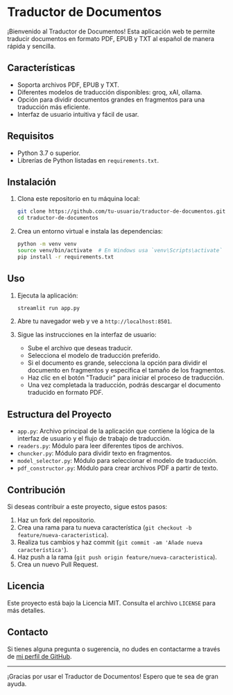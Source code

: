 # Traductor de Documentos

¡Bienvenido al Traductor de Documentos! Esta aplicación web te permite traducir documentos en formato PDF, EPUB y TXT al español de manera rápida y sencilla.

## Características

- Soporta archivos PDF, EPUB y TXT.
- Diferentes modelos de traducción disponibles: groq, xAI, ollama.
- Opción para dividir documentos grandes en fragmentos para una traducción más eficiente.
- Interfaz de usuario intuitiva y fácil de usar.

## Requisitos

- Python 3.7 o superior.
- Librerías de Python listadas en `requirements.txt`.

## Instalación

1. Clona este repositorio en tu máquina local:

   ```sh
   git clone https://github.com/tu-usuario/traductor-de-documentos.git
   cd traductor-de-documentos
   ```

2. Crea un entorno virtual e instala las dependencias:
   ```sh
   python -m venv venv
   source venv/bin/activate  # En Windows usa `venv\Scripts\activate`
   pip install -r requirements.txt
   ```

## Uso

1. Ejecuta la aplicación:

   ```sh
   streamlit run app.py
   ```

2. Abre tu navegador web y ve a `http://localhost:8501`.

3. Sigue las instrucciones en la interfaz de usuario:
   - Sube el archivo que deseas traducir.
   - Selecciona el modelo de traducción preferido.
   - Si el documento es grande, selecciona la opción para dividir el documento en fragmentos y especifica el tamaño de los fragmentos.
   - Haz clic en el botón "Traducir" para iniciar el proceso de traducción.
   - Una vez completada la traducción, podrás descargar el documento traducido en formato PDF.

## Estructura del Proyecto

- `app.py`: Archivo principal de la aplicación que contiene la lógica de la interfaz de usuario y el flujo de trabajo de traducción.
- `readers.py`: Módulo para leer diferentes tipos de archivos.
- `chuncker.py`: Módulo para dividir texto en fragmentos.
- `model_selector.py`: Módulo para seleccionar el modelo de traducción.
- `pdf_constructor.py`: Módulo para crear archivos PDF a partir de texto.

## Contribución

Si deseas contribuir a este proyecto, sigue estos pasos:

1. Haz un fork del repositorio.
2. Crea una rama para tu nueva característica (`git checkout -b feature/nueva-caracteristica`).
3. Realiza tus cambios y haz commit (`git commit -am 'Añade nueva característica'`).
4. Haz push a la rama (`git push origin feature/nueva-caracteristica`).
5. Crea un nuevo Pull Request.

## Licencia

Este proyecto está bajo la Licencia MIT. Consulta el archivo `LICENSE` para más detalles.

## Contacto

Si tienes alguna pregunta o sugerencia, no dudes en contactarme a través de [mi perfil de GitHub](https://github.com/Jagarut).

---

¡Gracias por usar el Traductor de Documentos! Espero que te sea de gran ayuda.

